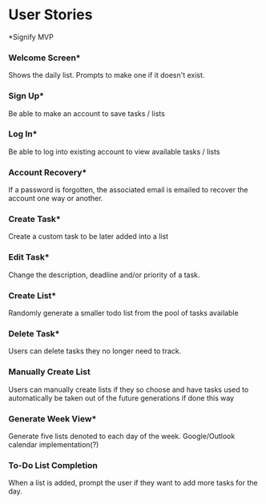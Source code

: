 # User Stories
*Signify MVP

### Welcome Screen*
Shows the daily list. Prompts to make one if it doesn't exist.

### Sign Up*
Be able to make an account to save tasks / lists

### Log In*
Be able to log into existing account to view available tasks / lists

### Account Recovery*
If a password is forgotten, the associated email is emailed to
recover the account one way or another.

### Create Task*
Create a custom task to be later added into a list

### Edit Task*
Change the description, deadline and/or priority of a task.

### Create List*
Randomly generate a smaller todo list from the pool of tasks available

### Delete Task*
Users can delete tasks they no longer need to track.

### Manually Create List
Users can manually create lists if they so choose and have tasks used
to automatically be taken out of the future generations if done this way

### Generate Week View*
Generate five lists denoted to each day of the week.
Google/Outlook calendar implementation(?)

### To-Do List Completion
When a list is added, prompt the user if they want to
add more tasks for the day.
